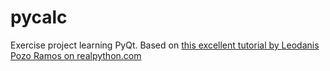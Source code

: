 # pycalc
Exercise project learning PyQt. Based on [this excellent tutorial by Leodanis Pozo Ramos on realpython.com](https://realpython.com/python-pyqt-gui-calculator/#creating-your-first-pyqt-application)

